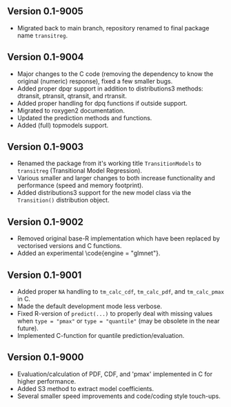 
## Version 0.1-9005

* Migrated back to main branch, repository renamed to final
  package name `transitreg`.

## Version 0.1-9004

* Major changes to the C code (removing the
  dependency to know the original (numeric) response), fixed a few
  smaller bugs.
* Added proper dpqr support in addition to distributions3 methods:
  dtransit, ptransit, qtransit, and rtransit.
* Added proper handling for dpq functions if outside support.
* Migrated to roxygen2 documentation.
* Updated the prediction methods and functions.
* Added (full) topmodels support.

## Version 0.1-9003

* Renamed the package from it's working title `TransitionModels`
  to `transitreg` (Transitional Model Regression).
* Various smaller and larger changes to both increase functionality
  and performance (speed and memory footprint).
* Added distributions3 support for the new model class via the
  `Transition()` distribution object.

## Version 0.1-9002

* Removed original base-R implementation which have been replaced
    by vectorised versions and C functions.
* Added an experimental \code{engine = "glmnet"}.

## Version 0.1-9001

* Added proper `NA` handling to `tm_calc_cdf`, `tm_calc_pdf`,
    and `tm_calc_pmax` in C.
* Made the default development mode less verbose.
* Fixed R-version of `predict(...)` to properly deal with missing values
    when `type = "pmax"` or `type = "quantile"` (may be obsolete in the near future).
* Implemented C-function for quantile prediction/evaluation.

## Version 0.1-9000

* Evaluation/calculation of PDF, CDF, and 'pmax' implemented
  in C for higher performance.
* Added S3 method to extract model coefficients.
* Several smaller speed improvements and code/coding style touch-ups.
